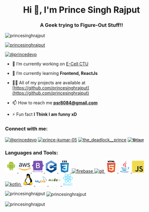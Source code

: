 <h1 align="center">Hi 👋, I'm Prince Singh Rajput</h1>
<h3 align="center">A Geek trying to Figure-Out Stuff!!</h3>

<p align="left"> <img src="https://komarev.com/ghpvc/?username=princesinghrajput&label=Profile%20views&color=0e75b6&style=flat" alt="princesinghrajput" /> </p>

<p align="left"> <a href="https://github.com/ryo-ma/github-profile-trophy"><img src="https://github-profile-trophy.vercel.app/?username=princesinghrajput" alt="princesinghrajput" /></a> </p>

<p align="left"> <a href="https://twitter.com/@princedevp" target="blank"><img src="https://img.shields.io/twitter/follow/@princedevp?logo=twitter&style=for-the-badge" alt="@princedevp" /></a> </p>

- 🔭 I’m currently working on [E-Cell CTU](https://master--ecell-ctu.netlify.app/)

- 🌱 I’m currently learning **Frontend, ReactJs**

- 👨‍💻 All of my projects are available at [https://github.com/princesinghrajput](https://github.com/princesinghrajput)

- 📫 How to reach me **psr8084@gmail.com**

- ⚡ Fun fact **I Think I am funny xD**

<h3 align="left">Connect with me:</h3>
<p align="left">
<a href="https://twitter.com/@princedevp" target="blank"><img align="center" src="https://raw.githubusercontent.com/rahuldkjain/github-profile-readme-generator/master/src/images/icons/Social/twitter.svg" alt="@princedevp" height="30" width="40" /></a>
<a href="https://linkedin.com/in/prince-kumar-05" target="blank"><img align="center" src="https://raw.githubusercontent.com/rahuldkjain/github-profile-readme-generator/master/src/images/icons/Social/linked-in-alt.svg" alt="prince-kumar-05" height="30" width="40" /></a>
<a href="https://instagram.com/the_deadlock__prince" target="blank"><img align="center" src="https://raw.githubusercontent.com/rahuldkjain/github-profile-readme-generator/master/src/images/icons/Social/instagram.svg" alt="the_deadlock__prince" height="30" width="40" /></a>
<a href="https://www.youtube.com/c/𝕻𝖗𝖎𝖓𝖈𝖊" target="blank"><img align="center" src="https://raw.githubusercontent.com/rahuldkjain/github-profile-readme-generator/master/src/images/icons/Social/youtube.svg" alt="𝕻𝖗𝖎𝖓𝖈𝖊" height="30" width="40" /></a>
</p>

<h3 align="left">Languages and Tools:</h3>
<p align="left"> <a href="https://developer.android.com" target="_blank" rel="noreferrer"> <img src="https://raw.githubusercontent.com/devicons/devicon/master/icons/android/android-original-wordmark.svg" alt="android" width="40" height="40"/> </a> <a href="https://aws.amazon.com" target="_blank" rel="noreferrer"> <img src="https://raw.githubusercontent.com/devicons/devicon/master/icons/amazonwebservices/amazonwebservices-original-wordmark.svg" alt="aws" width="40" height="40"/> </a> <a href="https://getbootstrap.com" target="_blank" rel="noreferrer"> <img src="https://raw.githubusercontent.com/devicons/devicon/master/icons/bootstrap/bootstrap-plain-wordmark.svg" alt="bootstrap" width="40" height="40"/> </a> <a href="https://www.w3schools.com/cpp/" target="_blank" rel="noreferrer"> <img src="https://raw.githubusercontent.com/devicons/devicon/master/icons/cplusplus/cplusplus-original.svg" alt="cplusplus" width="40" height="40"/> </a> <a href="https://www.w3schools.com/css/" target="_blank" rel="noreferrer"> <img src="https://raw.githubusercontent.com/devicons/devicon/master/icons/css3/css3-original-wordmark.svg" alt="css3" width="40" height="40"/> </a> <a href="https://firebase.google.com/" target="_blank" rel="noreferrer"> <img src="https://www.vectorlogo.zone/logos/firebase/firebase-icon.svg" alt="firebase" width="40" height="40"/> </a> <a href="https://git-scm.com/" target="_blank" rel="noreferrer"> <img src="https://www.vectorlogo.zone/logos/git-scm/git-scm-icon.svg" alt="git" width="40" height="40"/> </a> <a href="https://www.w3.org/html/" target="_blank" rel="noreferrer"> <img src="https://raw.githubusercontent.com/devicons/devicon/master/icons/html5/html5-original-wordmark.svg" alt="html5" width="40" height="40"/> </a> <a href="https://www.java.com" target="_blank" rel="noreferrer"> <img src="https://raw.githubusercontent.com/devicons/devicon/master/icons/java/java-original.svg" alt="java" width="40" height="40"/> </a> <a href="https://developer.mozilla.org/en-US/docs/Web/JavaScript" target="_blank" rel="noreferrer"> <img src="https://raw.githubusercontent.com/devicons/devicon/master/icons/javascript/javascript-original.svg" alt="javascript" width="40" height="40"/> </a> <a href="https://kotlinlang.org" target="_blank" rel="noreferrer"> <img src="https://www.vectorlogo.zone/logos/kotlinlang/kotlinlang-icon.svg" alt="kotlin" width="40" height="40"/> </a> <a href="https://www.linux.org/" target="_blank" rel="noreferrer"> <img src="https://raw.githubusercontent.com/devicons/devicon/master/icons/linux/linux-original.svg" alt="linux" width="40" height="40"/> </a> <a href="https://www.mysql.com/" target="_blank" rel="noreferrer"> <img src="https://raw.githubusercontent.com/devicons/devicon/master/icons/mysql/mysql-original-wordmark.svg" alt="mysql" width="40" height="40"/> </a> <a href="https://nodejs.org" target="_blank" rel="noreferrer"> <img src="https://raw.githubusercontent.com/devicons/devicon/master/icons/nodejs/nodejs-original-wordmark.svg" alt="nodejs" width="40" height="40"/> </a> <a href="https://reactjs.org/" target="_blank" rel="noreferrer"> <img src="https://raw.githubusercontent.com/devicons/devicon/master/icons/react/react-original-wordmark.svg" alt="react" width="40" height="40"/> </a> </p>

<p><img align="left" src="https://github-readme-stats.vercel.app/api/top-langs?username=princesinghrajput&show_icons=true&locale=en&layout=compact" alt="princesinghrajput" /></p>

<p>&nbsp;<img align="center" src="https://github-readme-stats.vercel.app/api?username=princesinghrajput&show_icons=true&locale=en" alt="princesinghrajput" /></p>

<p><img align="center" src="https://github-readme-streak-stats.herokuapp.com/?user=princesinghrajput&" alt="princesinghrajput" /></p>
